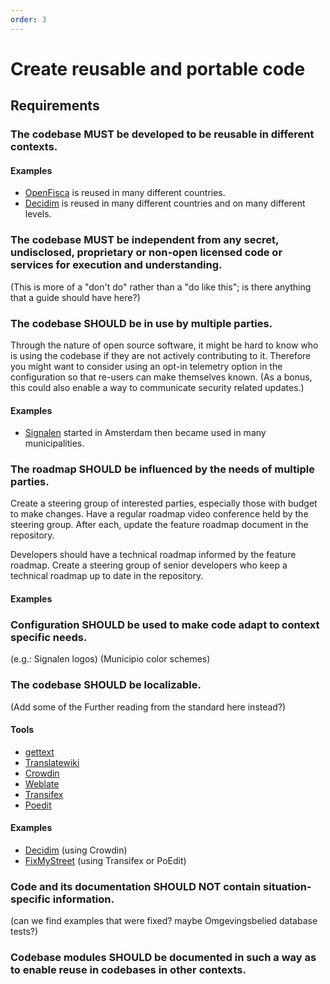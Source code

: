 ```yaml
---
order: 3
---
```

# Create reusable and portable code

<!-- SPDX-License-Identifier: CC0-1.0 -->
<!-- written in 2022 by The Foundation for Public Code <info@publiccode.net> -->

## Requirements

### The codebase MUST be developed to be reusable in different contexts.

#### Examples

* [OpenFisca](https://openfisca.org/en/countries/) is reused in many different countries.
* [Decidim](https://decidim.org/usedby/) is reused in many different countries and on many different levels.

### The codebase MUST be independent from any secret, undisclosed, proprietary or non-open licensed code or services for execution and understanding.

(This is more of a "don't do" rather than a "do like this"; is there anything that a guide should have here?)

### The codebase SHOULD be in use by multiple parties.

Through the nature of open source software, it might be hard to know who is using the codebase if they are not actively contributing to it. Therefore you might want to consider using an opt-in telemetry option in the configuration so that re-users can make themselves known. (As a bonus, this could also enable a way to communicate security related updates.)

#### Examples

* [Signalen](https://signalen.org) started in Amsterdam then became used in many municipalities.

### The roadmap SHOULD be influenced by the needs of multiple parties.

Create a steering group of interested parties, especially those with budget to make changes. Have a regular roadmap video conference held by the steering group. After each, update the feature roadmap document in the repository.

Developers should have a technical roadmap informed by the feature roadmap. Create a steering group of senior developers who keep a technical roadmap up to date in the repository.

#### Examples

### Configuration SHOULD be used to make code adapt to context specific needs.

(e.g.: Signalen logos)
(Municipio color schemes)

### The codebase SHOULD be localizable.

(Add some of the Further reading from the standard here instead?)

#### Tools

<!-- List of tools for translations -->
* [gettext](https://www.gnu.org/software/gettext/)
* [Translatewiki](https://translatewiki.net/)
* [Crowdin](https://crowdin.com/)
* [Weblate](https://weblate.org/)
* [Transifex](https://www.transifex.com/)
* [Poedit](https://poedit.net/)

#### Examples

* [Decidim](https://crowdin.com/translate/decidim) (using Crowdin)
* [FixMyStreet](https://fixmystreet.org/customising/language/) (using Transifex or PoEdit)

### Code and its documentation SHOULD NOT contain situation-specific information.

(can we find examples that were fixed? maybe Omgevingsbelied database tests?)

### Codebase modules SHOULD be documented in such a way as to enable reuse in codebases in other contexts.
